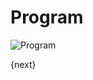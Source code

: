 <!-- add-breadcrumbs -->
# Program

<img class="screenshot" alt="Program" src="{{docs_base_url}}/assets/img/schools/setup/program.png">

{next}